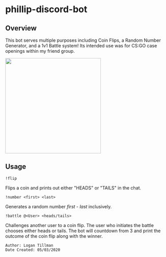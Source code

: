 # phillip-discord-bot

## Overview

This bot serves multiple purposes including Coin Flips, a Random Number Generator, and a 1v1 Battle system! Its intended use was for CS:GO case openings within my friend group.

<a href="url"><img src="https://i.imgur.com/Eice9ou.png" align="center" height="300" width="300" ></a>  

## Usage

```
!flip  
```

  Flips a coin and prints out either "HEADS" or "TAILS" in the chat.

```
!number <first> <last>  
```

Generates a random number *first* - *last* inclusively.

```
!battle @<User> <heads/tails>  
```

Challenges another user to a coin flip. The user who initiates the battle chooses either heads or tails. The bot will countdown from 3 and print the outcome of the coin flip along with the winner.

    Author: Logan Tillman
    Date Created: 05/03/2020